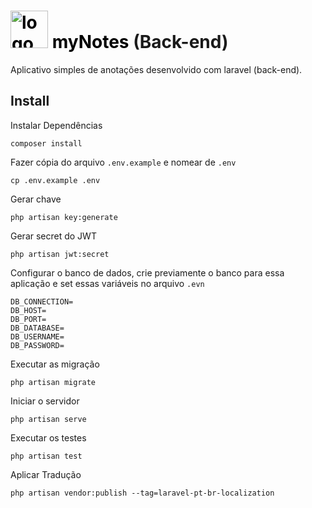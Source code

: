 # <a name ="https://github.com/lucasemanuel/mynotes#-mynotes" style="color:#000"><img src="https://raw.githubusercontent.com/lucasemanuel/mynotes-front-end/master/public/logo.svg" alt="logo mynotes" title="mynotes" height="60"/> myNotes</a> (Back-end)

Aplicativo simples de anotações desenvolvido com laravel (back-end).

## Install

Instalar Dependências
```
composer install
```

Fazer cópia do arquivo `.env.example` e nomear de `.env`
```
cp .env.example .env
```

Gerar chave
```
php artisan key:generate
```

Gerar secret do JWT
```
php artisan jwt:secret
```

Configurar o banco de dados, crie previamente o banco para essa aplicação e set essas variáveis no arquivo `.evn`

```
DB_CONNECTION=
DB_HOST=
DB_PORT=
DB_DATABASE=
DB_USERNAME=
DB_PASSWORD=
```

Executar as migração

```
php artisan migrate
```

Iniciar o servidor

```
php artisan serve
```

Executar os testes

```
php artisan test
```

Aplicar Tradução
```
php artisan vendor:publish --tag=laravel-pt-br-localization
```

